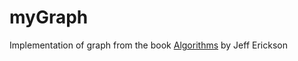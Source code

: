# myGraph
Implementation of graph from the book [Algorithms](http://jeffe.cs.illinois.edu/teaching/algorithms/) by Jeff Erickson
